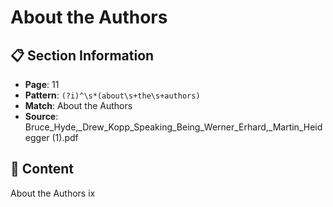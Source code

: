# About the Authors

## 📋 Section Information

- **Page**: 11
- **Pattern**: `(?i)^\s*(about\s+the\s+authors)`
- **Match**: About the Authors
- **Source**: Bruce_Hyde,_Drew_Kopp_Speaking_Being_Werner_Erhard,_Martin_Heidegger (1).pdf

## 📄 Content

About the Authors
ix